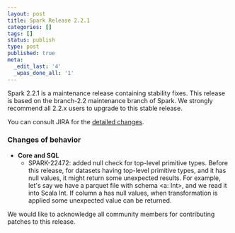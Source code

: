 ```yaml
---
layout: post
title: Spark Release 2.2.1
categories: []
tags: []
status: publish
type: post
published: true
meta:
  _edit_last: '4'
  _wpas_done_all: '1'
---
```


Spark 2.2.1 is a maintenance release containing stability fixes. This release is based on the branch-2.2 maintenance branch of Spark. We strongly recommend all 2.2.x users to upgrade to this stable release.

You can consult JIRA for the [detailed changes](http://s.apache.org/spark-2.2.1).

### Changes of behavior

 - **Core and SQL**
   - SPARK-22472: added null check for top-level primitive types. Before this release, for datasets having top-level primitive types, and it has null values, it might return some unexpected results. For example, let's say we have a parquet file with schema <a: Int>, and we read it into Scala Int. If column a has null values, when transformation is applied some unexpected value can be returned.

We would like to acknowledge all community members for contributing patches to this release.
